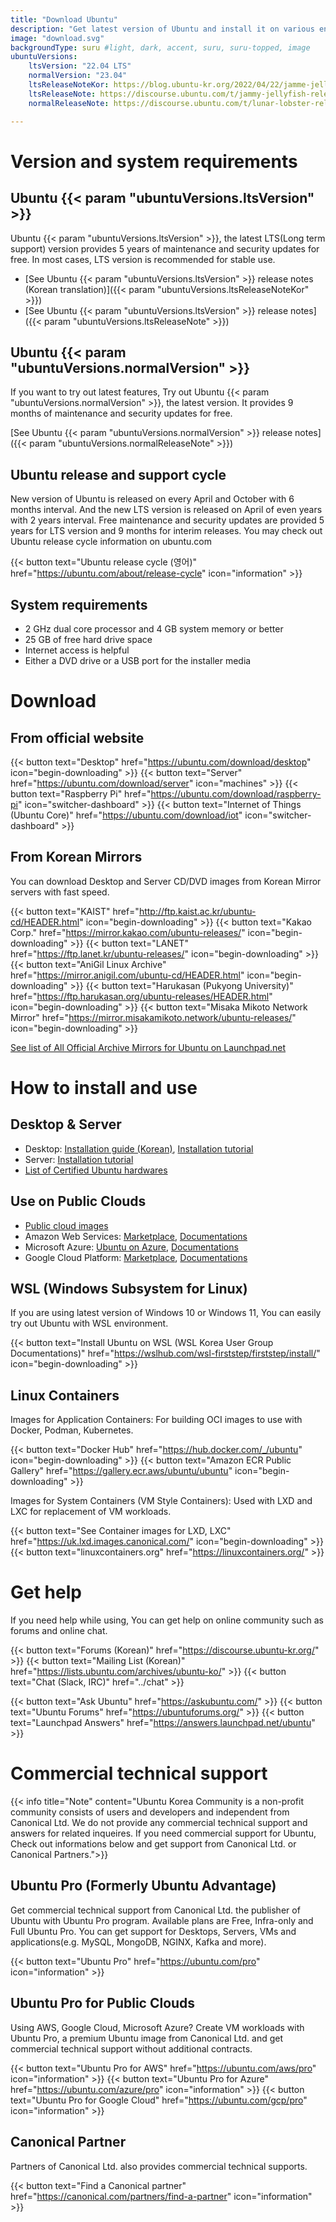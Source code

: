 ```yaml
---
title: "Download Ubuntu"
description: "Get latest version of Ubuntu and install it on various environments."
image: "download.svg"
backgroundType: suru #light, dark, accent, suru, suru-topped, image
ubuntuVersions:
    ltsVersion: "22.04 LTS"
    normalVersion: "23.04"
    ltsReleaseNoteKor: https://blog.ubuntu-kr.org/2022/04/22/jamme-jellyfish-release-notes/
    ltsReleaseNote: https://discourse.ubuntu.com/t/jammy-jellyfish-release-notes/24668
    normalReleaseNote: https://discourse.ubuntu.com/t/lunar-lobster-release-notes/31910

---
```


# Version and system requirements
## Ubuntu {{< param "ubuntuVersions.ltsVersion" >}}
Ubuntu {{< param "ubuntuVersions.ltsVersion" >}}, the latest LTS(Long term support) version provides 5 years of maintenance and security updates for free.
In most cases, LTS version is recommended for stable use.

- [See Ubuntu {{< param "ubuntuVersions.ltsVersion" >}} release notes (Korean translation)]({{< param "ubuntuVersions.ltsReleaseNoteKor" >}})
- [See Ubuntu {{< param "ubuntuVersions.ltsVersion" >}} release notes]({{< param "ubuntuVersions.ltsReleaseNote" >}})

## Ubuntu {{< param "ubuntuVersions.normalVersion" >}}
If you want to try out latest features, Try out Ubuntu {{< param "ubuntuVersions.normalVersion" >}}, the latest version. It provides 9 months of maintenance and security updates for free.

[See Ubuntu {{< param "ubuntuVersions.normalVersion" >}} release notes]({{< param "ubuntuVersions.normalReleaseNote" >}})

## Ubuntu release and support cycle
New version of Ubuntu is released on every April and October with 6 months interval. And the new LTS version is released on April of even years with 2 years interval.
Free maintenance and security updates are provided 5 years for LTS version and 9 months for interim releases.
You may check out Ubuntu release cycle information on ubuntu.com

{{< button text="Ubuntu release cycle (영어)" href="https://ubuntu.com/about/release-cycle" icon="information" >}}

## System requirements

 - 2 GHz dual core processor and 4 GB system memory or better
 - 25 GB of free hard drive space
 - Internet access is helpful
 - Either a DVD drive or a USB port for the installer media

# Download

## From official website

{{< button text="Desktop" href="https://ubuntu.com/download/desktop" icon="begin-downloading" >}}
{{< button text="Server" href="https://ubuntu.com/download/server" icon="machines" >}}
{{< button text="Raspberry Pi" href="https://ubuntu.com/download/raspberry-pi" icon="switcher-dashboard" >}}
{{< button text="Internet of Things (Ubuntu Core)" href="https://ubuntu.com/download/iot" icon="switcher-dashboard" >}}

## From Korean Mirrors
You can download Desktop and Server CD/DVD images from Korean Mirror servers with fast speed.

{{< button text="KAIST" href="http://ftp.kaist.ac.kr/ubuntu-cd/HEADER.html" icon="begin-downloading" >}}
{{< button text="Kakao Corp." href="https://mirror.kakao.com/ubuntu-releases/" icon="begin-downloading" >}}
{{< button text="LANET" href="https://ftp.lanet.kr/ubuntu-releases/" icon="begin-downloading" >}}
{{< button text="AniGil Linux Archive" href="https://mirror.anigil.com/ubuntu-cd/HEADER.html" icon="begin-downloading" >}}
{{< button text="Harukasan (Pukyong University)" href="https://ftp.harukasan.org/ubuntu-releases/HEADER.html" icon="begin-downloading" >}}
{{< button text="Misaka Mikoto Network Mirror" href="https://mirror.misakamikoto.network/ubuntu-releases/" icon="begin-downloading" >}}

[See list of All Official Archive Mirrors for Ubuntu on Launchpad.net](https://launchpad.net/ubuntu/+archivemirrors)

# How to install and use

## Desktop & Server
- Desktop: [Installation guide (Korean)](http://wiki.ubuntu-kr.org/index.php/Getting_Started), [Installation tutorial](https://ubuntu.com/tutorials/install-ubuntu-desktop)
- Server: [Installation tutorial](https://ubuntu.com/tutorials/install-ubuntu-server)
- [List of Certified Ubuntu hardwares](https://ubuntu.com/certified)
## Use on Public Clouds
- [Public cloud images](http://cloud-images.ubuntu.com/)
- Amazon Web Services: [Marketplace](https://aws.amazon.com/marketplace/seller-profile?id=565feec9-3d43-413e-9760-c651546613f2), [Documentations](https://docs.aws.amazon.com/ko_kr/AWSEC2/latest/UserGuide/EC2_GetStarted.html)
- Microsoft Azure: [Ubuntu on Azure](https://azure.microsoft.com/ko-kr/ubuntu/#overview), [Documentations](https://docs.microsoft.com/ko-kr/azure/virtual-machines/linux/quick-create-portal)
- Google Cloud Platform: [Marketplace](https://console.cloud.google.com/marketplace/product/ubuntu-os-cloud/ubuntu-focal), [Documentations](https://cloud.google.com/sdk/docs/quickstart-debian-ubuntu)

## WSL (Windows Subsystem for Linux)
If you are using latest version of Windows 10 or Windows 11, You can easily try out Ubuntu with WSL environment. 

{{< button text="Install Ubuntu on WSL (WSL Korea User Group Documentations)" href="https://wslhub.com/wsl-firststep/firststep/install/" icon="begin-downloading" >}}

## Linux Containers

Images for Application Containers: For building OCI images to use with Docker, Podman, Kubernetes.

{{< button text="Docker Hub" href="https://hub.docker.com/_/ubuntu" icon="begin-downloading" >}}
{{< button text="Amazon ECR Public Gallery" href="https://gallery.ecr.aws/ubuntu/ubuntu" icon="begin-downloading" >}}

Images for System Containers (VM Style Containers): Used with LXD and LXC for replacement of VM workloads.

{{< button text="See Container images for LXD, LXC" href="https://uk.lxd.images.canonical.com/" icon="begin-downloading" >}}
{{< button text="linuxcontainers.org" href="https://linuxcontainers.org/" >}}

# Get help
If you need help while using, You can get help on online community such as forums and online chat.

{{< button text="Forums (Korean)" href="https://discourse.ubuntu-kr.org/" >}}
{{< button text="Mailing List (Korean)" href="https://lists.ubuntu.com/archives/ubuntu-ko/" >}}
{{< button text="Chat (Slack, IRC)" href="../chat" >}}

{{< button text="Ask Ubuntu" href="https://askubuntu.com/" >}}
{{< button text="Ubuntu Forums" href="https://ubuntuforums.org/" >}}
{{< button text="Launchpad Answers" href="https://answers.launchpad.net/ubuntu" >}}

# Commercial technical support

{{< info title="Note" content="Ubuntu Korea Community is a non-profit community consists of users and developers and independent from Canonical Ltd. We do not provide any commercial technical support and answers for related inqueires. If you need commercial support for Ubuntu, Check out informations below and get support from Canonical Ltd. or Canonical Partners.">}}

## Ubuntu Pro (Formerly Ubuntu Advantage)
Get commercial technical support from Canonical Ltd. the publisher of Ubuntu with Ubuntu Pro program.
Available plans are Free, Infra-only and Full Ubuntu Pro. You can get support for Desktops, Servers, VMs and applications(e.g. MySQL, MongoDB, NGINX, Kafka and more).


{{< button text="Ubuntu Pro" href="https://ubuntu.com/pro" icon="information" >}}

## Ubuntu Pro for Public Clouds
Using AWS, Google Cloud, Microsoft Azure? Create VM workloads with Ubuntu Pro, a premium Ubuntu image from Canonical Ltd. and get commercial technical support without additional contracts.

{{< button text="Ubuntu Pro for AWS" href="https://ubuntu.com/aws/pro" icon="information" >}}
{{< button text="Ubuntu Pro for Azure" href="https://ubuntu.com/azure/pro" icon="information" >}}
{{< button text="Ubuntu Pro for Google Cloud" href="https://ubuntu.com/gcp/pro" icon="information" >}}

## Canonical Partner
Partners of Canonical Ltd. also provides commercial technical supports.

{{< button text="Find a Canonical partner" href="https://canonical.com/partners/find-a-partner" icon="information" >}}
